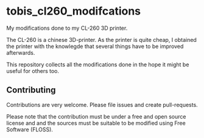 # tobis_cl260_modifcations

My modifications done to my CL-260 3D printer.

The CL-260 is a chinese 3D-printer. As the printer is quite cheap, I obtained
the printer with the knowlegde that several things have to be improved
afterwards.

This repository collects all the modifications done in the hope it might
be useful for others too.

## Contributing ##

Contributions are very welcome. Please file issues and create pull-requests.

Please note that the contribution must be under a free and open source license and
and the sources must be suitable to be modified using Free Software (FLOSS).



